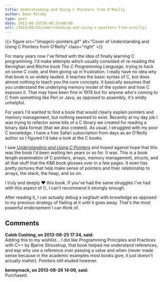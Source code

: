 ```yaml
---
title: Understanding and Using C Pointers from O’Reilly
author: Dave Rolsky
type: post
date: 2013-08-25T20:48:25+00:00
url: /2013/08/25/understanding-and-using-c-pointers-from-oreilly/
---
```

{{< figure src="/image/c-pointers.gif" alt="Cover of Understanding and Using C Pointers from O’Reilly" class="right" >}}

For many years now I've flirted with the idea of finally learning C programming. I'd make attempts which usually consisted of re-reading the Kernighan and Ritchie book _The C Programming Language_, trying to hack on some C code, and then giving up in frustration. I really have no idea why that book is so widely lauded. It teaches the basic syntax of C, but does almost nothing to teach you the core concepts. It basically assumes that you understand the underlying memory model of the system and how C exposes it. That may have been fine in 1978 but for anyone who's coming to C from something like Perl or Java, as opposed to assembly, it's wildly unhelpful.

For years I'd wanted to find a book that would clearly explain pointers and memory management, but nothing seemed to exist. Recently at my day job I was trying to refactor some bits of a C library we created for reading a binary data format (that we also created). As usual, I struggled with my poor C knowledge. I have a free Safari subscription from days as an O'Reilly author so I figured I'd take a look at the C books.

I saw [_Understanding and Using C Pointers_][1] and hoped against hope that this was the book I'd been waiting ten years or so for. It was. This is a book length examination of C pointers, arrays, memory management, structs, and all that stuff that the K&R book glosses over in a few pages. It even has pretty pictures that help make sense of pointers and their relationship to arrays, the stack, the heap, and so on.

I truly and deeply ♥ this book. If you've had the same struggles I've had with this aspect of C, I can't recommend it strongly enough.

After reading it, I can actually debug a segfault with knowledge as opposed to my previous strategy of flailing at it until it goes away. That's the most powerful endorsement I can think of.

 [1]: http://shop.oreilly.com/product/0636920028000.do

## Comments

**Caleb Cushing, on 2013-08-25 17:34, said:**  
Adding this to my wishlist... I did like Programming Principles and Practices with C++ by Bjarne Stroustrup, that book helped me understand references, and esp why use a reference over passing a value and when (never made sense because in the academic examples most books give, it just doesn't actually matter). Pointers still eluded however.

**bennymack, on 2013-08-26 14:09, said:**  
Purchased.

